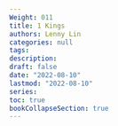 ```yaml
---
Weight: 011
title: 1 Kings
authors: Lenny Lin
categories: null
tags: 
description: 
draft: false
date: "2022-08-10"
lastmod: "2022-08-10"
series:
toc: true
bookCollapseSection: true
---
```








